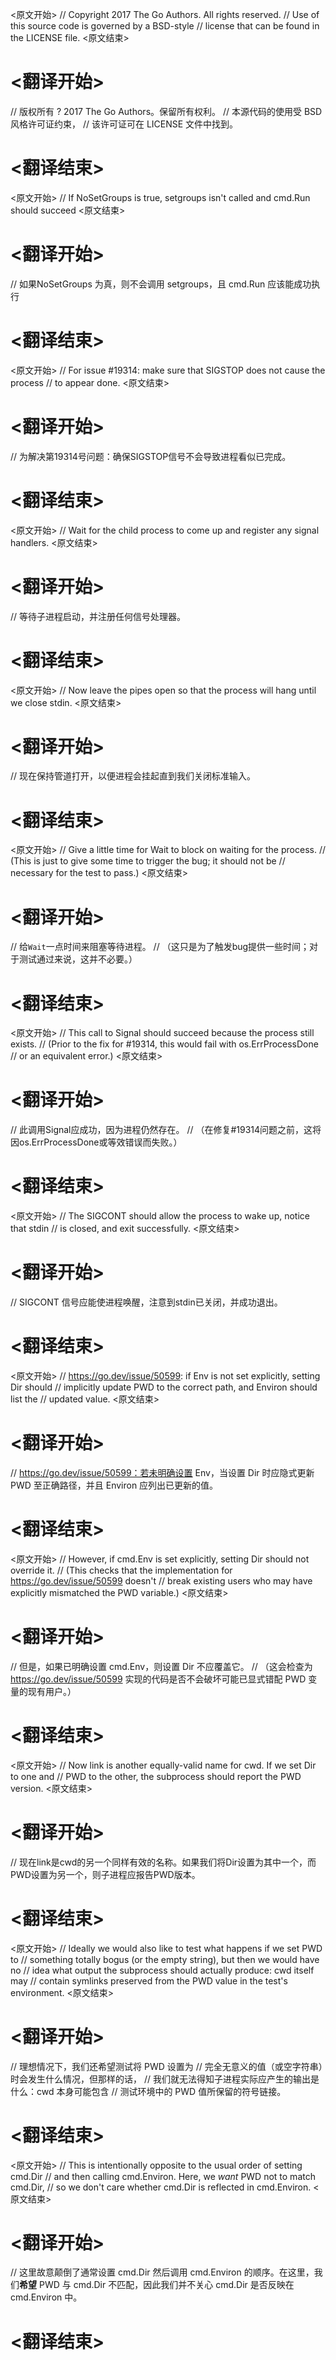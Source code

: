 
<原文开始>
// Copyright 2017 The Go Authors. All rights reserved.
// Use of this source code is governed by a BSD-style
// license that can be found in the LICENSE file.
<原文结束>

# <翻译开始>
// 版权所有 ? 2017 The Go Authors。保留所有权利。
// 本源代码的使用受 BSD 风格许可证约束，
// 该许可证可在 LICENSE 文件中找到。
# <翻译结束>


<原文开始>
// If NoSetGroups is true, setgroups isn't called and cmd.Run should succeed
<原文结束>

# <翻译开始>
// 如果NoSetGroups 为真，则不会调用 setgroups，且 cmd.Run 应该能成功执行
# <翻译结束>


<原文开始>
// For issue #19314: make sure that SIGSTOP does not cause the process
// to appear done.
<原文结束>

# <翻译开始>
// 为解决第19314号问题：确保SIGSTOP信号不会导致进程看似已完成。
# <翻译结束>


<原文开始>
// Wait for the child process to come up and register any signal handlers.
<原文结束>

# <翻译开始>
// 等待子进程启动，并注册任何信号处理器。
# <翻译结束>


<原文开始>
// Now leave the pipes open so that the process will hang until we close stdin.
<原文结束>

# <翻译开始>
// 现在保持管道打开，以便进程会挂起直到我们关闭标准输入。
# <翻译结束>


<原文开始>
	// Give a little time for Wait to block on waiting for the process.
	// (This is just to give some time to trigger the bug; it should not be
	// necessary for the test to pass.)
<原文结束>

# <翻译开始>
// 给`Wait`一点时间来阻塞等待进程。
// （这只是为了触发bug提供一些时间；对于测试通过来说，这并不必要。）
# <翻译结束>


<原文开始>
	// This call to Signal should succeed because the process still exists.
	// (Prior to the fix for #19314, this would fail with os.ErrProcessDone
	// or an equivalent error.)
<原文结束>

# <翻译开始>
// 此调用Signal应成功，因为进程仍然存在。
// （在修复#19314问题之前，这将因os.ErrProcessDone或等效错误而失败。）
# <翻译结束>


<原文开始>
	// The SIGCONT should allow the process to wake up, notice that stdin
	// is closed, and exit successfully.
<原文结束>

# <翻译开始>
// SIGCONT 信号应能使进程唤醒，注意到stdin已关闭，并成功退出。
# <翻译结束>


<原文开始>
// https://go.dev/issue/50599: if Env is not set explicitly, setting Dir should
// implicitly update PWD to the correct path, and Environ should list the
// updated value.
<原文结束>

# <翻译开始>
// https://go.dev/issue/50599：若未明确设置 Env，当设置 Dir 时应隐式更新 PWD 至正确路径，并且 Environ 应列出已更新的值。
# <翻译结束>


<原文开始>
// However, if cmd.Env is set explicitly, setting Dir should not override it.
// (This checks that the implementation for https://go.dev/issue/50599 doesn't
// break existing users who may have explicitly mismatched the PWD variable.)
<原文结束>

# <翻译开始>
// 但是，如果已明确设置 cmd.Env，则设置 Dir 不应覆盖它。
// （这会检查为 https://go.dev/issue/50599 实现的代码是否不会破坏可能已显式错配 PWD 变量的现有用户。）
# <翻译结束>


<原文开始>
	// Now link is another equally-valid name for cwd. If we set Dir to one and
	// PWD to the other, the subprocess should report the PWD version.
<原文结束>

# <翻译开始>
// 现在link是cwd的另一个同样有效的名称。如果我们将Dir设置为其中一个，而PWD设置为另一个，则子进程应报告PWD版本。
# <翻译结束>


<原文开始>
		// Ideally we would also like to test what happens if we set PWD to
		// something totally bogus (or the empty string), but then we would have no
		// idea what output the subprocess should actually produce: cwd itself may
		// contain symlinks preserved from the PWD value in the test's environment.
<原文结束>

# <翻译开始>
// 理想情况下，我们还希望测试将 PWD 设置为
// 完全无意义的值（或空字符串）时会发生什么情况，但那样的话，
// 我们就无法得知子进程实际应产生的输出是什么：cwd 本身可能包含
// 测试环境中的 PWD 值所保留的符号链接。
# <翻译结束>


<原文开始>
			// This is intentionally opposite to the usual order of setting cmd.Dir
			// and then calling cmd.Environ. Here, we *want* PWD not to match cmd.Dir,
			// so we don't care whether cmd.Dir is reflected in cmd.Environ.
<原文结束>

# <翻译开始>
// 这里故意颠倒了通常设置 cmd.Dir 然后调用 cmd.Environ 的顺序。在这里，我们**希望** PWD 与 cmd.Dir 不匹配，因此我们并不关心 cmd.Dir 是否反映在 cmd.Environ 中。
# <翻译结束>

